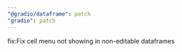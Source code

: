 ```yaml
---
"@gradio/dataframe": patch
"gradio": patch
---
```


fix:Fix cell menu not showing in non-editable dataframes
